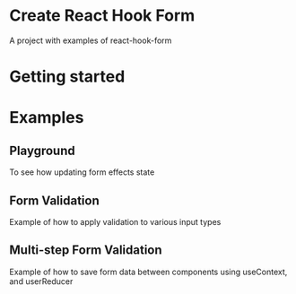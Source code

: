 # Create React Hook Form
A project with examples of react-hook-form

# Getting started

# Examples
## Playground
To see how updating form effects state

## Form Validation
Example of how to apply validation to various input types

## Multi-step Form Validation
Example of how to save form data between components using useContext, and userReducer
